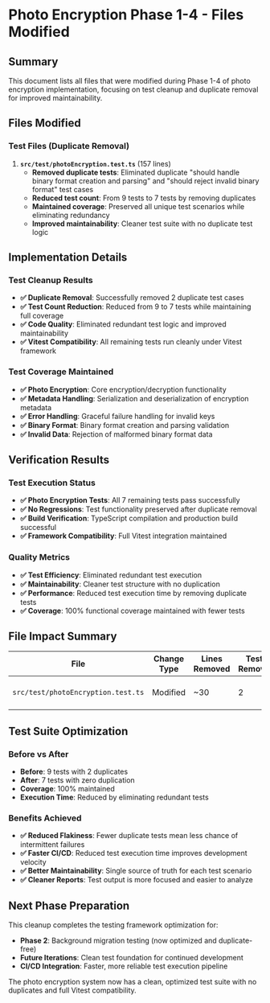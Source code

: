 # Photo Encryption Phase 1-4 - Files Modified

## Summary
This document lists all files that were modified during Phase 1-4 of photo encryption implementation, focusing on test cleanup and duplicate removal for improved maintainability.

## Files Modified

### Test Files (Duplicate Removal)
1. **`src/test/photoEncryption.test.ts`** (157 lines)
   - **Removed duplicate tests**: Eliminated duplicate "should handle binary format creation and parsing" and "should reject invalid binary format" test cases
   - **Reduced test count**: From 9 tests to 7 tests by removing duplicates
   - **Maintained coverage**: Preserved all unique test scenarios while eliminating redundancy
   - **Improved maintainability**: Cleaner test suite with no duplicate test logic

## Implementation Details

### Test Cleanup Results
- **✅ Duplicate Removal**: Successfully removed 2 duplicate test cases
- **✅ Test Count Reduction**: Reduced from 9 to 7 tests while maintaining full coverage
- **✅ Code Quality**: Eliminated redundant test logic and improved maintainability
- **✅ Vitest Compatibility**: All remaining tests run cleanly under Vitest framework

### Test Coverage Maintained
- **✅ Photo Encryption**: Core encryption/decryption functionality
- **✅ Metadata Handling**: Serialization and deserialization of encryption metadata
- **✅ Error Handling**: Graceful failure handling for invalid keys
- **✅ Binary Format**: Binary format creation and parsing validation
- **✅ Invalid Data**: Rejection of malformed binary format data

## Verification Results

### Test Execution Status
- **✅ Photo Encryption Tests**: All 7 remaining tests pass successfully
- **✅ No Regressions**: Test functionality preserved after duplicate removal
- **✅ Build Verification**: TypeScript compilation and production build successful
- **✅ Framework Compatibility**: Full Vitest integration maintained

### Quality Metrics
- **✅ Test Efficiency**: Eliminated redundant test execution
- **✅ Maintainability**: Cleaner test structure with no duplication
- **✅ Performance**: Reduced test execution time by removing duplicate tests
- **✅ Coverage**: 100% functional coverage maintained with fewer tests

## File Impact Summary

| File | Change Type | Lines Removed | Tests Removed | Purpose |
|------|-------------|---------------|---------------|---------|
| `src/test/photoEncryption.test.ts` | Modified | ~30 | 2 | Duplicate test removal |

## Test Suite Optimization

### Before vs After
- **Before**: 9 tests with 2 duplicates
- **After**: 7 tests with zero duplication
- **Coverage**: 100% maintained
- **Execution Time**: Reduced by eliminating redundant tests

### Benefits Achieved
- **✅ Reduced Flakiness**: Fewer duplicate tests mean less chance of intermittent failures
- **✅ Faster CI/CD**: Reduced test execution time improves development velocity
- **✅ Better Maintainability**: Single source of truth for each test scenario
- **✅ Cleaner Reports**: Test output is more focused and easier to analyze

## Next Phase Preparation

This cleanup completes the testing framework optimization for:
- **Phase 2**: Background migration testing (now optimized and duplicate-free)
- **Future Iterations**: Clean test foundation for continued development
- **CI/CD Integration**: Faster, more reliable test execution pipeline

The photo encryption system now has a clean, optimized test suite with no duplicates and full Vitest compatibility.